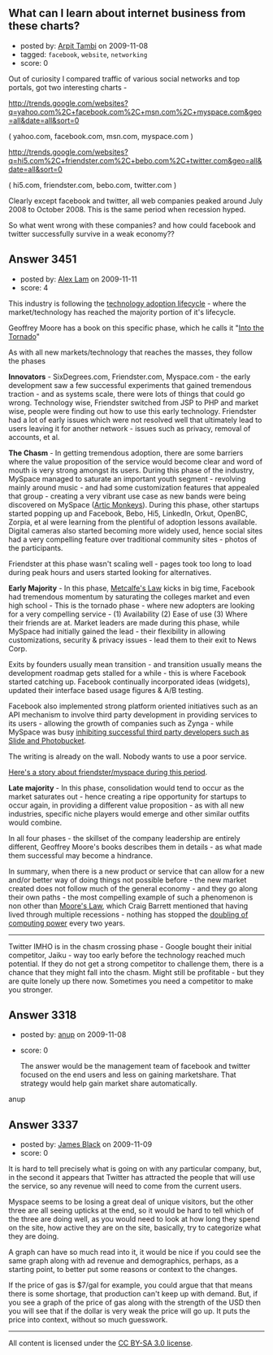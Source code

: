 ## What can I learn about internet business from these charts?

- posted by: [Arpit Tambi](https://stackexchange.com/users/-1/309-arpit-tambi) on 2009-11-08
- tagged: `facebook`, `website`, `networking`
- score: 0

Out of curiosity I compared traffic of various social networks and top portals, got two interesting charts -

http://trends.google.com/websites?q=yahoo.com%2C+facebook.com%2C+msn.com%2C+myspace.com&geo=all&date=all&sort=0

( yahoo.com, facebook.com, msn.com, myspace.com )

http://trends.google.com/websites?q=hi5.com%2C+friendster.com%2C+bebo.com%2C+twitter.com&geo=all&date=all&sort=0

( hi5.com, friendster.com, bebo.com, twitter.com )

Clearly except facebook and twitter, all web companies peaked around July 2008 to October 2008. This is the same period when recession hyped.

So what went wrong with these companies? and how could facebook and twitter successfully survive in a weak economy??


## Answer 3451

- posted by: [Alex Lam](https://stackexchange.com/users/-1/1281-alex-lam) on 2009-11-11
- score: 4

<p>This industry is following the <a href="http://en.wikipedia.org/wiki/File:Technology-Adoption-Lifecycle.png" rel="nofollow">technology adoption lifecycle</a> - where the market/technology has reached the majority portion of it's lifecycle.</p>

<p>Geoffrey Moore has a book on this specific phase, which he calls it "<a href="http://www.amazon.com/Inside-Tornado-Marketing-Strategies-Silicon/dp/0887308244" rel="nofollow">Into the Tornado</a>"</p>

<p>As with all new markets/technology that reaches the masses, they follow the phases</p>

<p><strong>Innovators</strong> - SixDegrees.com, Friendster.com, Myspace.com - the early development saw a few successful experiments that gained tremendous traction - and as systems scale, there were lots of things that could go wrong. Technology wise, Friendster switched from JSP to PHP and market wise, people were finding out how to use this early technology. Friendster had a lot of early issues which were not resolved well that ultimately lead to users leaving it for another network - issues such as privacy, removal of accounts, et al.</p>

<p><strong>The Chasm</strong> - In getting tremendous adoption, there are some barriers where the value proposition of the service would become clear and word of mouth is very strong amongst its users. During this phase of the industry, MySpace managed to saturate an important youth segment - revolving mainly around music - and had some customization features that appealed that group - creating a very vibrant use case as new bands were being discovered on MySpace (<a href="http://en.wikipedia.org/wiki/Arctic%5FMonkeys" rel="nofollow">Artic Monkeys</a>). During this phase, other startups started popping up and Facebook, Bebo, Hi5, LinkedIn, Orkut, OpenBC, Zorpia, et al were learning from the plentiful of adoption lessons available. Digital cameras also started becoming more widely used, hence social sites had a very compelling feature over traditional community sites - photos of the participants.</p>

<p>Friendster at this phase wasn't scaling well - pages took too long to load during peak hours and users started looking for alternatives.</p>

<p><strong>Early Majority</strong> - In this phase, <a href="http://en.wikipedia.org/wiki/Metcalfe%27s%5Flaw" rel="nofollow">Metcalfe's Law</a> kicks in big time, Facebook had tremendous momentum by saturating the colleges market and even high school - This is the tornado phase - where new adopters are looking for a very compelling service - (1) Availability (2) Ease of use (3) Where their friends are at. Market leaders are made during this phase, while MySpace had initially gained the lead - their flexibility in allowing customizations, security &amp; privacy issues - lead them to their exit to News Corp.</p>

<p>Exits by founders usually mean transition - and transition usually means the development roadmap gets stalled for a while - this is where Facebook started catching up. Facebook continually incorporated ideas (widgets), updated their interface based usage figures &amp; A/B testing.</p>

<p>Facebook also implemented strong platform oriented initiatives such as an API mechanism to involve third party development in providing services to its users - allowing the growth of companies such as Zynga - while MySpace was busy <a href="http://news.cnet.com/MySpace-blocks-Photobucket-videos-and-slide-shows/2100-1026%5F3-6175272.html?tag=mncol" rel="nofollow">inhibiting successful third party developers such as Slide and Photobucket</a>.</p>

<p>The writing is already on the wall. Nobody wants to use a poor service.</p>

<p><a href="http://www.nytimes.com/2006/10/15/business/yourmoney/15friend.html?%5Fr=1" rel="nofollow">Here's a story about friendster/myspace during this period</a>.</p>

<p><strong>Late majority</strong> - In this phase, consolidation would tend to occur as the market saturates out - hence creating a ripe opportunity for startups to occur again, in providing a different value proposition  - as with all new industries, specific niche players would emerge and other similar outfits would combine. </p>

<p>In all four phases - the skillset of the company leadership are entirely different, Geoffrey Moore's books describes them in details - as what made them successful may become a hindrance. </p>

<p>In summary, when there is a new product or service that can allow for a new and/or better way of doing things not possible before - the new market created does not follow much of the general economy - and they go along their own paths - the most compelling example of such a phenomenon is non other than <a href="http://en.wikipedia.org/wiki/Moore%27s%5Flaw" rel="nofollow">Moore's Law</a>, which Craig Barrett mentioned that having lived through multiple recessions - nothing has stopped the <a href="http://en.wikipedia.org/wiki/File:Transistor%5FCount%5Fand%5FMoore%27s%5FLaw%5F-%5F2008.svg" rel="nofollow">doubling of computing power</a> every two years.</p>

<p><hr /></p>

<p>Twitter IMHO is in the chasm crossing phase - Google bought their initial competitor, Jaiku - way too early before the technology reached much potential. If they do not get a strong competitor to challenge them, there is a chance that they might fall into the chasm. Might still be profitable - but they are quite lonely up there now. Sometimes you need a competitor to make you stronger. </p>



## Answer 3318

- posted by: [anup](https://stackexchange.com/users/-1/475-anup) on 2009-11-08
- score: 0

 
  The answer would be the management team of facebook and twitter focused on the end users and  less on gaining marketshare. That strategy would help gain market share automatically.

anup


## Answer 3337

- posted by: [James Black](https://stackexchange.com/users/-1/1074-james-black) on 2009-11-09
- score: 0

It is hard to tell precisely what is going on with any particular company, but, in the second it appears that Twitter has attracted the people that will use the service, so any revenue will need to come from the current users.

Myspace seems to be losing a great deal of unique visitors, but the other three are all seeing upticks at the end, so it would be hard to tell which of the three are doing well, as you would need to look at how long they spend on the site, how active they are on the site, basically, try to categorize what they are doing.

A graph can have so much read into it, it would be nice if you could see the same graph along with ad revenue and demographics, perhaps, as a starting point, to better put some reasons or context to the changes.

If the price of gas is $7/gal for example, you could argue that that means there is some shortage, that production can't keep up with demand. But, if you see a graph of the price of gas along with the strength of the USD then you will see that if the dollar is very weak the price will go up. It puts the price into context, without so much guesswork.



---

All content is licensed under the [CC BY-SA 3.0 license](https://creativecommons.org/licenses/by-sa/3.0/).
